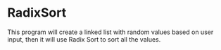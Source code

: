# RadixSort
This program will create a linked list with random values based on user input, then it will use Radix Sort to sort all the values.
